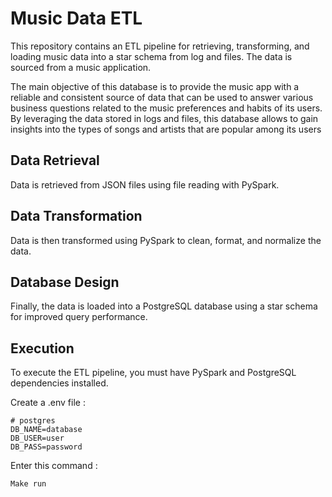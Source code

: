 # Music Data ETL

This repository contains an ETL pipeline for retrieving, transforming, and loading music data into a star schema from log and files. The data is sourced from a music application. 

The main objective of this database is to provide the music app with a reliable and consistent source of data that can be used to answer various business questions related to the music preferences and habits of its users. By leveraging the data stored in logs and files, this database allows to gain insights into the types of songs and artists that are popular among its users 

## Data Retrieval
Data is retrieved from JSON files using file reading with PySpark.

## Data Transformation
Data is then transformed using PySpark to clean, format, and normalize the data.

## Database Design
Finally, the data is loaded into a PostgreSQL database using a star schema for improved query performance.

## Execution 
To execute the ETL pipeline, you must have PySpark and PostgreSQL dependencies installed.

Create a .env file : 

```
# postgres 
DB_NAME=database
DB_USER=user
DB_PASS=password
```

Enter this command : 
```
Make run 
```
